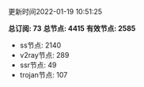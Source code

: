 更新时间2022-01-19 10:51:25

**总订阅: 73**
**总节点: 4415**
**有效节点: 2585**
- ss节点: 2140
- v2ray节点: 289
- ssr节点: 49
- trojan节点: 107
